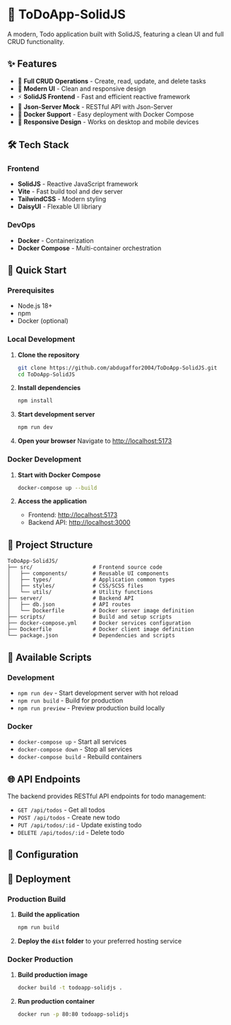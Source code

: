 # 📝 ToDoApp-SolidJS

A modern, Todo application built with SolidJS, featuring a clean UI and full CRUD functionality.

## ✨ Features

- 🎯 **Full CRUD Operations** - Create, read, update, and delete tasks
- 🎨 **Modern UI** - Clean and responsive design
- ⚡ **SolidJS Frontend** - Fast and efficient reactive framework
- 🔧 **Json-Server Mock** - RESTful API with Json-Server
- 🐳 **Docker Support** - Easy deployment with Docker Compose
- 📱 **Responsive Design** - Works on desktop and mobile devices

## 🛠️ Tech Stack

### Frontend

- **SolidJS** - Reactive JavaScript framework
- **Vite** - Fast build tool and dev server
- **TailwindCSS** - Modern styling
- **DaisyUI** - Flexable UI libriary

### DevOps

- **Docker** - Containerization
- **Docker Compose** - Multi-container orchestration

## 🚀 Quick Start

### Prerequisites

- Node.js 18+
- npm
- Docker (optional)

### Local Development

1. **Clone the repository**

   ```bash
   git clone https://github.com/abdugaffor2004/ToDoApp-SolidJS.git
   cd ToDoApp-SolidJS
   ```

2. **Install dependencies**

   ```bash
   npm install
   ```

3. **Start development server**

   ```bash
   npm run dev
   ```

4. **Open your browser**
   Navigate to [http://localhost:5173](http://localhost:5173)

### Docker Development

1. **Start with Docker Compose**

   ```bash
   docker-compose up --build
   ```

2. **Access the application**
   - Frontend: [http://localhost:5173](http://localhost:5173)
   - Backend API: [http://localhost:3000](http://localhost:3000)

## 📁 Project Structure

```
ToDoApp-SolidJS/
├── src/                   # Frontend source code
│   ├── components/        # Reusable UI components
│   ├── types/             # Application common types
│   ├── styles/            # CSS/SCSS files
│   └── utils/             # Utility functions
├── server/                # Backend API
│   ├── db.json            # API routes
│   └── Dockerfile         # Docker server image definition
├── scripts/               # Build and setup scripts
├── docker-compose.yml     # Docker services configuration
├── Dockerfile             # Docker client image definition
└── package.json           # Dependencies and scripts
```

## 📜 Available Scripts

### Development

- `npm run dev` - Start development server with hot reload
- `npm run build` - Build for production
- `npm run preview` - Preview production build locally

### Docker

- `docker-compose up` - Start all services
- `docker-compose down` - Stop all services
- `docker-compose build` - Rebuild containers

## 🌐 API Endpoints

The backend provides RESTful API endpoints for todo management:

- `GET /api/todos` - Get all todos
- `POST /api/todos` - Create new todo
- `PUT /api/todos/:id` - Update existing todo
- `DELETE /api/todos/:id` - Delete todo

## 🔧 Configuration

## 🚢 Deployment

### Production Build

1. **Build the application**

   ```bash
   npm run build
   ```

2. **Deploy the `dist` folder** to your preferred hosting service

### Docker Production

1. **Build production image**

   ```bash
   docker build -t todoapp-solidjs .
   ```

2. **Run production container**
   ```bash
   docker run -p 80:80 todoapp-solidjs
   ```
